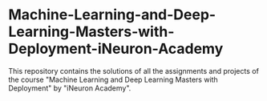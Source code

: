 # Machine-Learning-and-Deep-Learning-Masters-with-Deployment-iNeuron-Academy
This repository contains the solutions of all the assignments and projects of the course "Machine Learning and Deep Learning Masters with Deployment" by "iNeuron Academy". 

